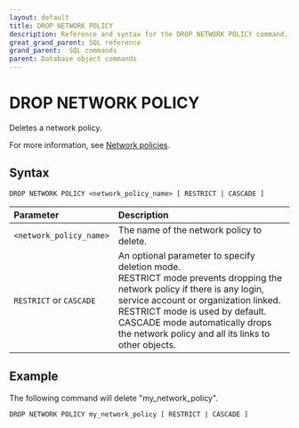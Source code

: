 ```yaml
---
layout: default
title: DROP NETWORK POLICY
description: Reference and syntax for the DROP NETWORK POLICY command.
great_grand_parent: SQL reference
grand_parent:  SQL commands
parent: Database object commands
---
```


# DROP NETWORK POLICY
Deletes a network policy.

For more information, see [Network policies](../../../Guides/managing-your-organization/network-policies.md).

## Syntax

```DROP NETWORK POLICY <network_policy_name> [ RESTRICT | CASCADE ]```


| Parameter  | Description |
| :--------- | :---------- |
| `<network_policy_name>`  | The name of the network policy to delete. |   
| `RESTRICT` or `CASCADE` | An optional parameter to specify deletion mode.<br>RESTRICT mode prevents dropping the network policy if there is any login, service account or organization linked. RESTRICT mode is used by default.<br>CASCADE mode automatically drops the network policy and all its links to other objects.              

## Example

The following command will delete "my_network_policy".

```DROP NETWORK POLICY my_network_policy [ RESTRICT | CASCADE ]```
